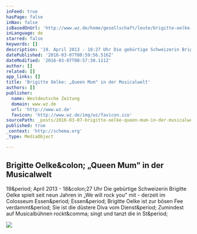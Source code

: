 ```yaml
---
inFeed: true
hasPage: false
inNav: false
isBasedOnUrl: 'http://www.wz.de/home/gesellschaft/leute/brigitte-oelke-queen-mum-in-der-musicalwelt-1.1296836'
inLanguage: de
starred: false
keywords: []
description: '19. April 2013 - 18:27 Uhr Die gebürtige Schweizerin Brigitte Oelke spielt seit neun Jahren in „We will rock you" mit - derzeit im Colosseum Essen. Essen. Brigitte Oelke ist zur bösen Fee verdammt. Sie ist die düstere Diva vom Dienst. Zumindest auf Musicalbühnen rockt, singt und tanzt die in St.'
datePublished: '2016-03-07T00:59:56.516Z'
dateModified: '2016-03-07T00:57:30.111Z'
author: []
related: []
app_links: []
title: 'Brigitte Oelke: „Queen Mum" in der Musicalwelt'
authors: []
publisher:
  name: Westdeutsche Zeitung
  domain: www.wz.de
  url: 'http://www.wz.de'
  favicon: 'http://www.wz.de/img/wz/favicon.ico'
sourcePath: _posts/2016-03-07-brigitte-oelke-queen-mum-in-der-musicalwelt.md
published: true
_context: 'http://schema.org'
_type: MediaObject

---
```

<article style=""><h1>Brigitte Oelke&amp;colon; „Queen Mum" in der Musicalwelt</h1><p>19&amp;period; April 2013 - 18&amp;colon;27 Uhr Die gebürtige Schweizerin Brigitte Oelke spielt seit neun Jahren in „We will rock you" mit - derzeit im Colosseum Essen&amp;period; Essen&amp;period; Brigitte Oelke ist zur bösen Fee verdammt&amp;period; Sie ist die düstere Diva vom Dienst&amp;period; Zumindest auf Musicalbühnen rockt&amp;comma; singt und tanzt die in St&amp;period;</p><img src="http://www.wz.de/polopoly_fs/1.1296835.1366388938!/httpImage/onlineImage.jpg_gen/derivatives/landscape_300/onlineImage.jpg" /></article>